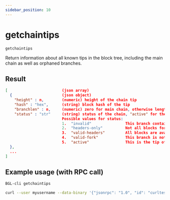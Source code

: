 ```yaml
---
sidebar_position: 10
---
```


# getchaintips

`getchaintips`

Return information about all known tips in the block tree, including the main chain as well as orphaned branches.

## Result

```json
[                        (json array)
  {                      (json object)
    "height" : n,        (numeric) height of the chain tip
    "hash" : "hex",      (string) block hash of the tip
    "branchlen" : n,     (numeric) zero for main chain, otherwise length of branch connecting the tip to the main chain
    "status" : "str"     (string) status of the chain, "active" for the main chain
                         Possible values for status:
                         1.  "invalid"               This branch contains at least one invalid block
                         2.  "headers-only"          Not all blocks for this branch are available, but the headers are valid
                         3.  "valid-headers"         All blocks are available for this branch, but they were never fully validated
                         4.  "valid-fork"            This branch is not part of the active chain, but is fully validated
                         5.  "active"                This is the tip of the active main chain, which is certainly valid
  },
  ...
]
```

## Example usage (with RPC call)

```sh
BGL-cli getchaintips
```

```sh
curl --user myusername --data-binary '{"jsonrpc": "1.0", "id": "curltest", "method": "getchaintips", "params": []}' -H 'content-type: text/plain;' http://127.0.0.1:8334/
```